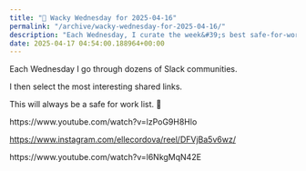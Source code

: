 ```yaml
---
title: "🤪 Wacky Wednesday for 2025-04-16"
permalink: "/archive/wacky-wednesday-for-2025-04-16/"
description: "Each Wednesday, I curate the week&#39;s best safe-for-work links from various Slack communities."
date: 2025-04-17 04:54:00.188964+00:00
---
```


<p></p><p>Each Wednesday I go through dozens of Slack communities.</p><p>I then select the most interesting shared links.</p><p>This will always be a safe for work list. 🙈</p><p>https://www.youtube.com/watch?v=lzPoG9H8Hlo</p><p><a target="_blank" rel="noopener noreferrer nofollow" href="https://www.instagram.com/ellecordova/reel/DFVjBa5v6wz/">https://www.instagram.com/ellecordova/reel/DFVjBa5v6wz/</a></p><p>https://www.youtube.com/watch?v=l6NkgMqN42E</p>